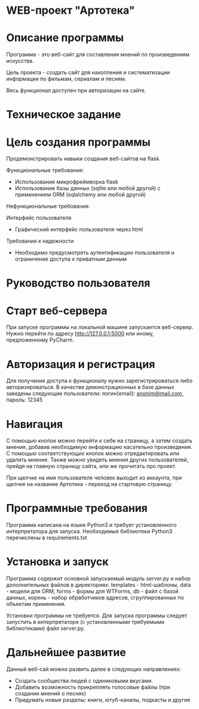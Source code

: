 WEB-проект "Артотека"
=

Описание программы
=
Программа - это веб-сайт для составления мнений по произведениям искусства.

Цель проекта - создать сайт для накопления и систематизации информации по фильмам, сериалам и песням.

Весь функционал доступен при авторизации на сайте.

Техническое задание
=
Цель создания программы
=
Продемонстрировать навыки создания веб-сайтов на flask.

Функциональные требования:
 - Использование микрофреймворка flask
 - Использование базы данных (sqlite или любой другой) с применением ORM (sqlalchemy или любой другой)

Нефункциональные требования:

Интерфейс пользователя
 - Графический интерфейс пользователя через html

Требования к надежности
 - Необходимо предусмотреть аутентификацию пользователя и ограничение доступа к приватным данным


Руководство пользователя
=
Старт веб-сервера
=
При запуске программы на локальной машине запускается веб-сервер. Нужно перейти по адресу http://127.0.0.1:5000 или иному, предложенному PyCharm.

Авторизация и регистрация
=
Для получения доступа к функционалу нужно зарегистрироваться либо авторизироваться.
В качестве демонстрационных в базе данных заведены следующие пользователи:
логин(email): anonim@mail.com, пароль: 12345

Навигация
=
С помощью кнопок можно перейти к себе на страницу, а затем создать мнения, добавив необходимую информацию касательно произведения. С помощью соответствующих кнопок можно отредактировать или удалить мнение. Также можно увидеть мнения других пользователей, прейдя на главную страницу сайта, или же прочитать про проект.

При щелчке на имя пользователя человек выходит из аккаунта, при щелчке на название Артотека - переход на стартовую страницу.

Программные требования
=
Программа написана на языке Python3 и требует установленного интерпретатора для запуска. Необходимые библиотеки Python3 перечислены в requirements.txt

Установка и запуск
=
Программа содержит основной запускаемый модуль server.py и набор дополнительных файлов в директориях: templates - html-шаблоны, data - модели для ORM, forms - формы для WTForms, db - файл с базой данных, корень - набор обработчиков адресов, сгруппированных по объектам применения.

Установки программы не требуется. Для запуска программы следует запустить в интерпретаторе (с установленными требуемыми библиотеками) файл server.py.

Дальнейшее развитие
=
Данный веб-сай можно развить далее в следующих направлениях:
 - Создать сообщества людей с одиниковыми вкусами.
 - Добавить возможность прикреплять голосовые файлы (при создании мнений о песнях)
 - Придумать новые разделы: книги, ютуб-каналы, подкасты и другие


